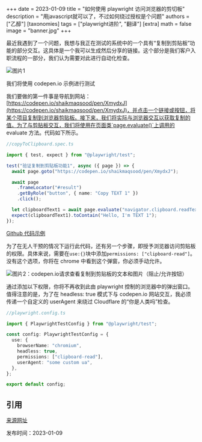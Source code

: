 +++
date = 2023-01-09
title = "如何使用 playwright 访问浏览器的剪切板"
description = "用javascript就可以了，不过如何绕过授权是个问题"
authors = ["乙醇"]
[taxonomies]
tags = ["playwright进阶", "翻译"]
[extra]
math = false
image = "banner.jpg"
+++

最近我遇到了一个问题，我想与我正在测试的系统中的一个具有“复制到剪贴板”功能的部分交互。这具体是一个我可以生成然后分享的链接。这个部分是我们客户入职流程的一部分，我们认为需要对此进行自动化检查。

![图片1](https://playwrightsolutions.com/content/images/2023/01/image-1.png)

我们将使用 codepen.io 示例进行测试

我们要做的第一件事是导航到网站：[https://codepen.io/shaikmaqsood/pen/XmydxJ](https://codepen.io/shaikmaqsood/pen/XmydxJ)，并点击一个链接或按钮，将某个项目复制到浏览器剪贴板。接下来，我们将实际与浏览器交互以获取复制的值。为了与剪贴板交互，我们将使用在页面类`page.evaluate()`上调用的 evaluate 方法。代码如下所示。

```typescript
//copyToClipboard.spec.ts

import { test, expect } from "@playwright/test";

test("验证复制到剪贴板功能1", async ({ page }) => {
  await page.goto("https://codepen.io/shaikmaqsood/pen/XmydxJ");

  await page
    .frameLocator("#result")
    .getByRole("button", { name: "Copy TEXT 1" })
    .click();

  let clipboardText1 = await page.evaluate("navigator.clipboard.readText()");
  expect(clipboardText1).toContain("Hello, I'm TEXT 1");
});
```

[Github 代码示例](https://github.com/BMayhew/playwright-demo/blob/master/tests/ui/codepen/copyToClipboard.spec.ts)

为了在无人干预的情况下运行此代码，还有另一个步骤，即授予浏览器访问剪贴板的权限。具体来说，需要在`use:{}`块中添加`permissions: ["clipboard-read"]`。没有这个选项，你将在 chrome 中看到这个弹窗，你必须手动允许。

![图片2：codepen.io请求查看复制到剪贴板的文本和图片（阻止/允许按钮）](https://playwrightsolutions.com/content/images/2023/01/image.png)

通过添加以下权限，你将不再收到此由 playwright 控制的浏览器中的弹出窗口。值得注意的是，为了在 headless: true 模式下与 codepen.io 网站交互，我必须传递一个自定义的 userAgent 来绕过 Cloudflare 的“你是人类吗”检查。

```typescript
//playwright.config.ts

import { PlaywrightTestConfig } from "@playwright/test";

const config: PlaywrightTestConfig = {
  use: {
    browserName: "chromium",
    headless: true,
    permissions: ["clipboard-read"],
    userAgent: "some custom ua",
  },
};

export default config;
```

## 引用

[来源网址](https://playwrightsolutions.com/how-do-i-access-the-browser-clipboard-with-playwright/)

发布时间：2023-01-09

